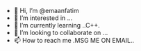 - 👋 Hi, I’m @emaanfatim
- 👀 I’m interested in ...
- 🌱 I’m currently learning ..C++.
- 💞️ I’m looking to collaborate on ...
- 📫 How to reach me .MSG ME ON EMAIL..

<!---
emaanfatim/emaanfatim is a ✨ special ✨ repository because its `README.md` (this file) appears on your GitHub profile.
You can click the Preview link to take a look at your changes.
--->
